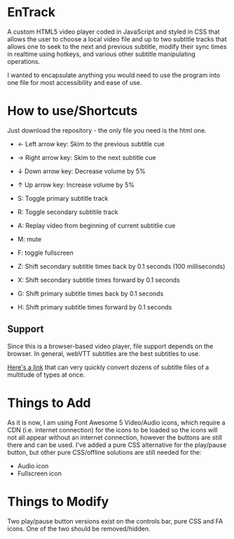 # EnTrack
A custom HTML5 video player coded in JavaScript and styled in CSS that allows the user to choose a local video file and up to two subtitle tracks that allows one to seek to the next and previous subtitle, modify their sync times in realtime using hotkeys, and various other subtitle manipulating operations.

I wanted to encapsulate anything you would need to use the program into one file for most accessibility and ease of use.

# How to use/Shortcuts
Just download the repository - the only file you need is the html one.

* ← Left arrow key: Skim to the previous subtitle cue
* → Right arrow key: Skim to the next subtitle cue
* ↓ Down arrow key:     Decrease volume by 5%
* ↑ Up arrow key:       Increase volume by 5%

* S: Toggle primary subtitle track
* R: Toggle secondary subtitile track
* A: Replay video from beginning of current subtitlie cue
* M: mute
* F: toggle fullscreen
* Z: Shift secondary subtitle times back by 0.1 seconds (100 milliseconds)
* X: Shift secondary subtitle times forward by 0.1 seconds
* G: Shift primary subtitle times back by 0.1 seconds
* H: Shift primary subtitle times forward by 0.1 seconds

## Support
Since this is a browser-based video player, file support depends on the browser. 
In general, webVTT subtitles are the best subtitles to use. 

[Here's a link](https://subtitletools.com/convert-to-vtt-online) that can very quickly convert dozens of subtitle files of a multitude of types at once.

# Things to Add
As it is now, I am using Font Awesome 5 Video/Audio icons, which require a CDN (i.e. internet connection) for the icons to be loaded so the icons will not all appear without an internet connection, however the buttons are still there and can be used.
I've added a pure CSS alternative for the play/pause button, but other pure CSS/offline solutions are still needed for the:
* Audio icon
* Fullscreen icon

# Things to Modify
Two play/pause button versions exist on the controls bar, pure CSS and FA icons. One of the two should be removed/hidden.
